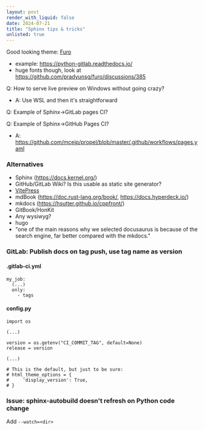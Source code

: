 ```yaml
---
layout: post
render_with_liquid: false
date: 2024-07-21
title: "Sphinx tips & tricks"
unlisted: true
---
```


Good looking theme: [Furo](https://github.com/pradyunsg/furo)

- example: <https://python-gitlab.readthedocs.io/>
- huge fonts though, look at
  <https://github.com/pradyunsg/furo/discussions/385>

Q: How to serve live preview on Windows without going crazy?

- A: Use WSL and then it's straightforward

Q: Example of Sphinx-\>GitLab pages CI?

Q: Example of Sphinx-\>GitHub Pages CI?

- A:
  <https://github.com/mcejp/propel/blob/master/.github/workflows/pages.yaml>

### Alternatives

- Sphinx (<https://docs.kernel.org/>)
- GitHub/GitLab Wiki? Is this usable as static site generator?
- [VitePress](https://vitepress.dev)
- mdBook (<https://doc.rust-lang.org/book/>,
  <https://docs.hyperdeck.io/>)
- mkdocs (<https://hsutter.github.io/cppfront/>)
- GitBook/HonKit
- Any wysiwyg?
- hugo
- "one of the main reasons why we selected docusaurus is because of the
  search engine, far better compared with the mkdocs."

### GitLab: Publish docs on tag push, use tag name as version

#### .gitlab-ci.yml

    my_job:
      (...)
      only:
        - tags

#### config.py

    import os

    (...)

    version = os.getenv("CI_COMMIT_TAG", default=None)
    release = version

    (...)

    # This is the default, but just to be sure:
    # html_theme_options = {
    #     'display_version': True,
    # }

### Issue: sphinx-autobuild doesn't refresh on Python code change

Add `--watch=<dir>`

